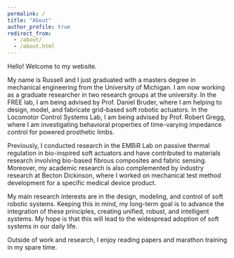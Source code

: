 ```yaml
---
permalink: /
title: "About"
author_profile: true
redirect_from: 
  - /about/
  - /about.html
---
```

Hello! Welcome to my website.

My name is Russell and I just graduated with a masters degree in mechanical engineering from the University of Michigan. I am now working as a graduate researcher in two research groups at the university. In the FREE lab, I am being advised by Prof. Daniel Bruder, where I am helping to design, model, and fabricate grid-based soft robotic actuators. In the Locomotor Control Systems Lab, I am being advised by Prof. Robert Gregg, where I am investigating behavioral properties of time-varying impedance control for powered prosthetic limbs.

Previously, I conducted research in the EMBiR Lab on passive thermal regulation in bio-inspired soft actuators and have contributed to materials research involving bio-based fibrous composites and fabric sensing. Moreover, my academic research is also complemented by industry research at Becton Dickinson, where I worked on mechanical test method development for a specific medical device product.

My main research interests are in the design, modeling, and control of soft robotic systems. Keeping this in mind, my long-term goal is to advance the integration of these principles, creating unified, robust, and intelligent systems. My hope is that this will lead to the widespread adoption of soft systems in our daily life.

Outside of work and research, I enjoy reading papers and marathon training in my spare time.